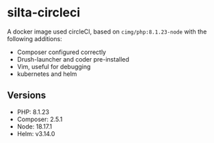 # silta-circleci
A docker image used circleCI, based on `cimg/php:8.1.23-node` with the following additions:

- Composer configured correctly
- Drush-launcher and coder pre-installed
- Vim, useful for debugging
- kubernetes and helm

## Versions
- PHP: 8.1.23
- Composer: 2.5.1
- Node: 18.17.1
- Helm: v3.14.0
